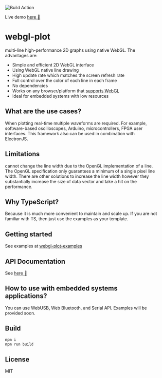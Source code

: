 ![Build Action](https://github.com/danchitnis/webgl-plot/workflows/Build/badge.svg "")

Live demo [here 🚀](https://danchitnis.github.io/webgl-plot-examples/)

# webgl-plot
multi-line high-performance 2D graphs using native WebGL. The advantages are:

 * Simple and efficient 2D WebGL interface
 * Using WebGL native line drawing 
 * High update rate which matches the screen refresh rate
 * Full control over the color of each line in each frame
 * No dependencies
 * Works on any browser/platform that [supports WebGL](https://caniuse.com/#feat=webgl)
 * Ideal for embedded systems with low resources
 

## What are the use cases?
When plotting real-time multiple waveforms are required. For example, software-based oscilloscopes, Arduino, microcontrollers, FPGA user interfaces. This framework also can be used in combination with ElectronJS.

## Limitations
cannot change the line width due to the OpenGL implementation of a line. The OpenGL specification only guarantees a minimum of a single pixel line width. There are other solutions to increase the line width however they substantially increase the size of data vector and take a hit on the performance.

## Why TypeScript?
Because it is much more convenient to maintain and scale up. If you are not familiar with TS, then just use the examples as your template.

## Getting started
See examples at [webgl-plot-examples](https://github.com/danchitnis/webgl-plot-examples)

## API Documentation
See [here 📑](https://danchitnis.github.io/webgl-plot/)

## How to use with embedded systems applications?
You can use WebUSB, Web Bluetooth, and Serial API. Examples will be provided soon.

## Build
```bash
npm i
npm run build
```

## License
MIT

